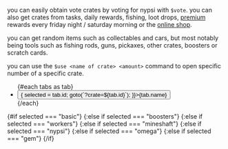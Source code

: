 <script>
  import DocsTemplate from "$lib/components/docs/DocsTemplate.svelte"
  import ItemModal from "$lib/components/docs/ItemModal.svelte"
  import CrateOdds from "./crate-odds.svelte"
  import { goto } from "$app/navigation";
  import { onMount } from "svelte";
  import { page } from '$app/stores';
  import DocsHeader from '$lib/components/docs/DocsHeader.svelte';
  
  let selected = $state("basic");

  const tabs = [
    {id: "basic", name: "vote/basic/69420"},
    {id: "boosters", name: "boosters"},
    {id: "workers", name: "workers"},
    {id: "mineshaft", name: "mineshaft chest"},
    {id: "nypsi", name: "nypsi"},
    {id: "omega", name: "omega"},
    {id: "gem", name: "gem"},
  ];

  onMount(() => {
    if (tabs.find((i) => i.id == $page.url.searchParams.get('crate'))) {
      selected = $page.url.searchParams.get('crate');
    }
  })

</script>

<DocsTemplate title='crates' />

<DocsHeader header='h2' text="obtaining" />

you can easily obtain <ItemModal item="vote_crate">vote crates</ItemModal> by voting for nypsi with `$vote`. you can also get crates from tasks, daily rewards, fishing, loot drops, [premium](/docs/premium) rewards every friday night / saturday morning or the [online shop](https://ko-fi.com/tekoh/shop).

<DocsHeader header='h2' text="items you can get from crates" />

you can get random items such as collectables and cars, but most notably being tools such as fishing rods, guns, pickaxes, other crates, boosters or scratch cards.

<DocsHeader header='h2' text="opening your crates" />

you can use the `$use <name of crate> <amount>` command to open specific number of a specific crate.

<DocsHeader header='h2' text="crate odds" />

<div class="mb-2" >
  <ul class="menu menu-horizontal rounded-box bg-base-300 text-xs lg:text-sm">
    {#each tabs as tab}
      <li>
        <button class={selected === tab.id ? "focus" : ""} onclick={() => {
          selected = tab.id;
          goto(`?crate=${tab.id}`);
          }}>{tab.name}</button>
      </li>
    {/each}
  </ul>
</div>

{#if selected === "basic"}
<CrateOdds crate="basic_crate" />
{:else if selected === "boosters"}
<CrateOdds crate="boosters_crate" />
{:else if selected === "workers"}
<CrateOdds crate="workers_crate" />
{:else if selected === "mineshaft"}
<CrateOdds crate="mineshaft_chest" />
{:else if selected === "nypsi"}
<CrateOdds crate="nypsi_crate" />
{:else if selected === "omega"}
<CrateOdds crate="omega_crate" />
{:else if selected === "gem"}
<CrateOdds crate="gem_crate" />
{/if}
